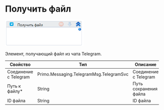 # Получить файл

![](<../../../../.gitbook/assets/image (46).png>)

Элемент, получающий файл из чата Telegram.

| Свойство              | Тип                                     | Описание              |
| --------------------- | --------------------------------------- | --------------------- |
| Соединение с Telegram | Primo.Messaging.TelegramMsg.TelegramSvc | Соединение с Telegram |
| Путь к файлу\*        | String                                  | Путь сохранения файла |
| ID файла              | String                                  | ID файла              |

